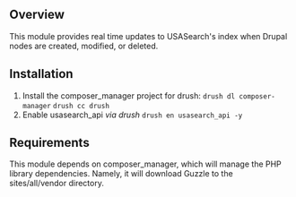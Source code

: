 Overview
--------

This module provides real time updates to USASearch's index when Drupal nodes 
are created, modified, or deleted.

Installation
-----------

1. Install the composer_manager project for drush:
   `drush dl composer-manager`
   `drush cc drush`
1. Enable usasearch_api *via drush* `drush en usasearch_api -y`

Requirements
------------

This module depends on composer_manager, which will manage the PHP library
dependencies. Namely, it will download Guzzle to the sites/all/vendor directory.
